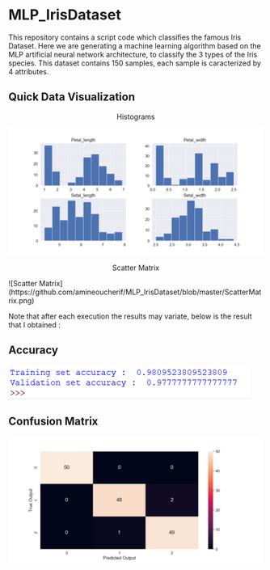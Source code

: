 # MLP_IrisDataset
This repository contains a script code which classifies the famous Iris Dataset.
Here we are generating a machine learning algorithm based on the MLP artificial neural network architecture, to classify the 3 types of the Iris species.
This dataset contains 150 samples, each sample is caracterized by 4 attributes.

## Quick Data Visualization
<center>Histograms</center>
  
![Histograms](https://github.com/amineoucherif/MLP_IrisDataset/blob/master/Histograms.png)
<p align="center">Scatter Matrix</p>
![Scatter Matrix](https://github.com/amineoucherif/MLP_IrisDataset/blob/master/ScatterMatrix.png)

Note that after each execution the results may variate, below is the result that I obtained :
## Accuracy
![Accuracy](https://github.com/amineoucherif/MLP_IrisDataset/blob/master/Accuracy.png)

## Confusion Matrix
![Confusion Matrix](https://github.com/amineoucherif/MLP_IrisDataset/blob/master/ConfusionMatrix.png)



